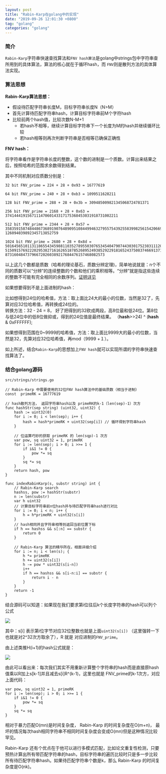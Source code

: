 ```yaml
---
layout: post
title: "Rabin-Karp在golang中的实现"
date: "2019-09-26 12:01:30 +0800"
tag: "golang"
categories: "golang"
---
```


### 简介

`Rabin-Karp`字符串快速查找算法和`FNV hash算法`是golang中strings包中字符串查所用到的具体算法，算法的核心就在于循环hash，而 `FNV`则是散列方法的具体算法实现。

### 算法思想

**Rabin-Karp算法思想：**

- 假设待匹配字符串长度M，目标字符串长度N（N>M）
- 首先计算待匹配字符串hash，计算目标字符串前M个字符hash
- 比较前两个hash值，比较次数N-M+1
  - 若hash不相等，继续计算目标字符串下一个长度为M的hash并继续循环比较
  - 若hash相等则再次判断字符串是否相等已确保正确性



**FNV hash：** 

将字符串看作是字符串长度的整数，这个数的进制是一个质数。计算出来结果之后，按照哈希的范围求余数得到结果。

其中不同机制对应质数分别是：

```shell
32 bit FNV_prime = 224 + 28 + 0x93 = 16777619

64 bit FNV_prime = 240 + 28 + 0xb3 = 1099511628211

128 bit FNV_prime = 288 + 28 + 0x3b = 309485009821345068724781371

256 bit FNV_prime = 2168 + 28 + 0x63 = 374144419156711147060143317175368453031918731002211

512 bit FNV_prime = 2344 + 28 + 0x57 =
35835915874844867368919076489095108449946327955754392558399825615420669938882575
126094039892345713852759

1024 bit FNV_prime = 2680 + 28 + 0x8d =
50164565101131186554345988110352789550307653454047907443030175238311120551081474
51509157692220295382716162651878526895249385292291816524375083746691371804094271
873160484737966720260389217684476157468082573
```

以上这几个数都是质数（哈希的理论基石，质数分辨定理)，简单地说就是：n个不同的质数可以“分辨”的连续整数的个数和他们的乘积相等。“分辨”就是指这些连续的整数不可能有完全相同的余数序列。[证明详见](http://wenku.baidu.com/view/16b2c7abd1f34693daef3e58.html)

如果想要得到不是上面进制的hash：  

比如想得到24位的哈希值，方法：取上面比24大的最小的位数，当然是32了，先算对应32位哈希值，再转换成24位的。  
转换方法：32 - 24 = 8， 好了把得到的32砍成两段，高8位最和低24位。第8位与低24位中的低8位做抑或，得到的24位值是最终结果。
（**hash**>>24) ^ (**hash** & 0xFFFFFF);  

如果想得到范围在0~9999的哈希值，方法：取上面比9999大的最小的位数，当然是32，先算对应32位哈希值，再mod（9999 +１）。  

如上所述，结合`Rabin-Karp`的思想加上`FNV hash`就可以实现所谓的字符串快速查找算法了。



### 结合golang源码

`src/strings/strings.go`

```
// Rabin-Karp 中需要使用的32位FNV hash算法中的基础质数（相当于进制）
const  primeRK = 16777619

// hash散列方法， 返回字符串hash以及 primeRK的k-1（len(sep)-1）次方  
func hashStr(sep string) (uint32, uint32) {  
	hash := uint32(0)  
	for i := 0; i < len(sep); i++ {  
		hash = hash*primeRK + uint32(sep[i]) // 循环得到字符串hash  
	}  
     
    // 位运算巧妙的获取 primeRK 的 len(sqp)-1 次方  
	var pow, sq uint32 = 1, primeRK  
	for i := len(sep); i > 0; i >>= 1 {  
		if i&1 != 0 {  
			pow *= sq  
		}  
		sq *= sq  
	}
	return hash, pow  
}  
  
func indexRabinKarp(s, substr string) int {  
	// Rabin-Karp search  
	hashss, pow := hashStr(substr)  
	n := len(substr)  
	var h uint32  
    // 计算目标字符串前n位hash并与待匹配字符串hash进行对比  
	for i := 0; i < n; i++ {  
		h = h*primeRK + uint32(s[i])  
	}  
    // hash相同并且字符串相等则返回当前位置下标  
	if h == hashss && s[:n] == substr {  
		return 0  
	}  
  
    // Rabin-Karp 算法的精华所在，相面详细介绍  
	for i := n; i < len(s); {  
		h *= primeRK  
		h += uint32(s[i])  
		h -= pow * uint32(s[i-n])  
		i++  
		if h == hashss && s[i-n:i] == substr {  
			return i - n  
		}  
	}  
	return -1  
}
```



结合源码可以知道：如果现在我们要求第i位往后k个长度字符串的hash可以列个公式

![](/img/fnv_hash_hi.png)

其中：s[i] 表示第i位字节对应32位整数也就是上面`uint32(s[i])` （这里强转一下也就是对2^32次方取余了），R 就是 对应进制的`FNV_prime`。

由上述类推H(i+1)的hash公式就是：

![](/img/fnv_hash_hi1.png)

由此可以看出来：每次我们其实不用重新计算整个字符串的hash而是直接原hash值乘以R加上s[k-1]并且减去s[i]R^(k-1)，这里也就是 FNV_prime的k-1次方，对应上面代码：

```
var pow, sq uint32 = 1, primeRK  
for i := len(sep); i > 0; i >>= 1 {
	if i&1 != 0 {
		pow *= sq  
	}  
	sq *= sq
}
```

相对于暴力匹配O(mn)是时间复杂度， Rabin-Karp 的时间复杂度在O(m+n)， 最坏的情况每次hash相同字符串不相同时间复杂度会变成O(mn)但是这种情况比较罕见。 



 Rabin-Karp 还有个优点在于他可以进行多模式匹配，比如论文重复性检测，只要预热计算出所有带匹配字符串的hash，目标字符串的遍历比较时只是多一步比较所有待匹配字符串hash。如果待匹配字符串个数是k，那么 Rabin-Karp 的时间复杂度是O(nk)。